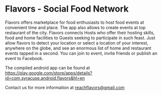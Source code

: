 # Flavors - Social Food Network

Flavors offers marketplace for food enthusiasts to host food events at convenient time and place. The app also allows to create events at top restaurant of the city. Flavors connects Hosts who offer their hosting skills, food and home facilities to Guests seeking to participate in such feast.
Just allow flavors to detect your location or select a location of your interest, anywhere on the globe, and see an enormous list of home and restaurant events tapped in a second. You can join to event, invite friends or publish an event to Facebook.

The compiled android app can be found at 
https://play.google.com/store/apps/details?id=com.syracuse.android.flavors&hl=en

Contact us for more information at reachflavors@gmail.com
